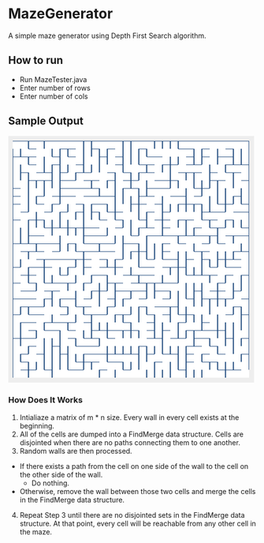# MazeGenerator
A simple maze generator using Depth First Search algorithm.

## How to run
* Run MazeTester.java
* Enter number of rows
* Enter number of cols

## Sample Output
<img src="https://raw.githubusercontent.com/Dean-Coakley/MazeGenerator/master/Maze.png">

### How Does It Works
1. Intialiaze a matrix of m * n size. Every wall in every cell exists at the beginning.
2. All of the cells are dumped into a FindMerge data structure. Cells are disjointed when there are no paths connecting them to one another.
3. Random walls are then processed. 
  * If there exists a path from the cell on one side of the wall to the cell on the other side of the wall.
    * Do nothing.
  * Otherwise, remove the wall between those two cells and merge the cells in the FindMerge data structure.
4. Repeat Step 3 until there are no disjointed sets in the FindMerge data structure. At that point, every cell will be reachable from any other cell in the maze.
